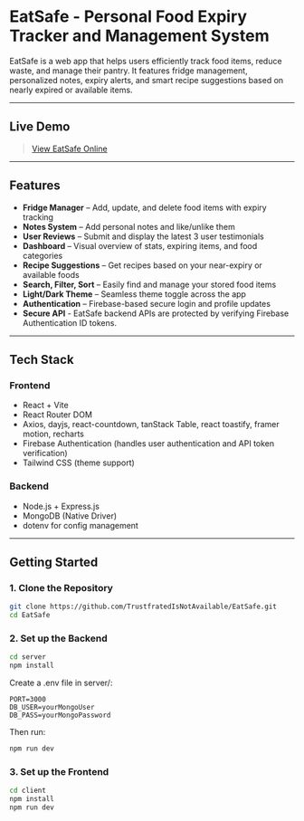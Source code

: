 # EatSafe - Personal Food Expiry Tracker and Management System

EatSafe is a web app that helps users efficiently track food items, reduce waste, and manage their pantry. It features fridge management, personalized notes, expiry alerts, and smart recipe suggestions based on nearly expired or available items.

---

## Live Demo

> [View EatSafe Online](https://eatsafe-7744e.web.app/)

---

## Features

- **Fridge Manager** – Add, update, and delete food items with expiry tracking
- **Notes System** – Add personal notes and like/unlike them
- **User Reviews** – Submit and display the latest 3 user testimonials
- **Dashboard** – Visual overview of stats, expiring items, and food categories
- **Recipe Suggestions** – Get recipes based on your near-expiry or available foods
- **Search, Filter, Sort** – Easily find and manage your stored food items
- **Light/Dark Theme** – Seamless theme toggle across the app
- **Authentication** – Firebase-based secure login and profile updates
- **Secure API** - EatSafe backend APIs are protected by verifying Firebase Authentication ID tokens.  

---

## Tech Stack

### Frontend

- React + Vite
- React Router DOM
- Axios, dayjs, react-countdown, tanStack Table, react toastify, framer motion, recharts
- Firebase Authentication (handles user authentication and API token verification)
- Tailwind CSS (theme support)

### Backend

- Node.js + Express.js
- MongoDB (Native Driver)
- dotenv for config management

---

## Getting Started

### 1. Clone the Repository

```bash
git clone https://github.com/TrustfratedIsNotAvailable/EatSafe.git
cd EatSafe
```

### 2. Set up the Backend

```bash
cd server
npm install
```

Create a .env file in server/:

```env
PORT=3000
DB_USER=yourMongoUser
DB_PASS=yourMongoPassword
```

Then run:

```bash
npm run dev
```

### 3. Set up the Frontend

```bash
cd client
npm install
npm run dev
```

